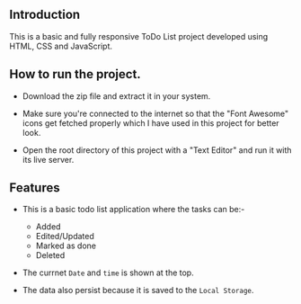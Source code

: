 ## Introduction
This is a basic and fully responsive ToDo List project developed using HTML, CSS and JavaScript.

## How to run the project.
- Download the zip file and extract it in your system.
- Make sure you're connected to the internet so that the "Font Awesome" icons get fetched properly which I have used in this project for better look.

- Open the root directory of this project with a "Text Editor" and run it with its live server.

## Features

- This is a basic todo list application where the tasks can be:-

    - Added
    - Edited/Updated
    - Marked as done
    - Deleted

- The currnet `Date` and `time` is shown at the top.

- The data also persist because it is saved to the `Local Storage`.

